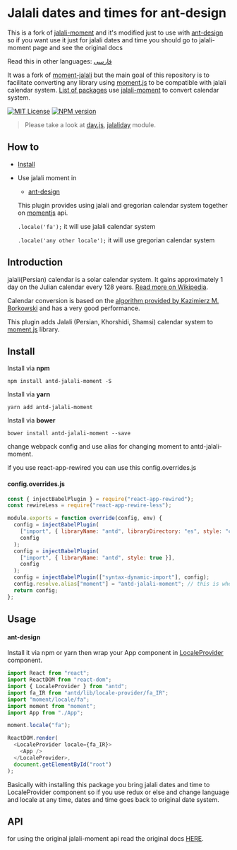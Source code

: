 # Jalali dates and times for ant-design

This is a fork of [jalali-moment](https://github.com/fingerpich/jalali-moment) and it's modified just to use with [ant-design](https://github.com/ant-design/ant-design) so if you want use it just for jalali dates and time you should go to jalali-moment page and see the original docs

Read this in other languages: [فارسی](./README.fa.md)

It was a fork of [moment-jalali](https://github.com/jalaali/moment-jalaali) but the main goal of this repository is to facilitate converting any library using [moment.js](https://momentjs.com/) to be compatible with jalali calendar system.
[List of packages](https://www.npmjs.com/browse/depended/jalali-moment) use [jalali-moment](https://github.com/fingerpich/jalali-moment) to convert calendar system.

[![MIT License][license-image]][license-url]
[![NPM version][npm-version-image]][npm-url]

> Please take a look at [day.js](https://github.com/iamkun/dayjs), [jalaliday](https://github.com/alibaba-aero/jalaliday) module.

## How to

- [Install](#install)
- Use jalali moment in

  - [ant-design](#ant-design)

  This plugin provides using jalali and gregorian calendar system together
  on [momentjs](https://momentjs.com/docs/) api.

  `.locale('fa');` it will use jalali calendar system

  `.locale('any other locale');` it will use gregorian calendar system

## Introduction

jalali(Persian) calendar is a solar calendar system. It gains approximately 1 day on the Julian calendar every 128 years. [Read more on Wikipedia](http://en.wikipedia.org/wiki/Jalali_calendar).

Calendar conversion is based on the [algorithm provided by Kazimierz M. Borkowski](http://www.astro.uni.torun.pl/~kb/Papers/EMP/PersianC-EMP.htm) and has a very good performance.

This plugin adds Jalali (Persian, Khorshidi, Shamsi) calendar system to [moment.js](http://momentjs.com) library.

## Install

Install via **npm**

```shell
npm install antd-jalali-moment -S
```

Install via **yarn**

```shell
yarn add antd-jalali-moment
```

Install via **bower**

```shell
bower install antd-jalali-moment --save
```

change webpack config and use alias for changing moment to antd-jalali-moment.

if you use react-app-rewired you can use this config.overrides.js

#### config.overrides.js

```js
const { injectBabelPlugin } = require("react-app-rewired");
const rewireLess = require("react-app-rewire-less");

module.exports = function override(config, env) {
  config = injectBabelPlugin(
    ["import", { libraryName: "antd", libraryDirectory: "es", style: "css" }],
    config
  );
  config = injectBabelPlugin(
    ["import", { libraryName: "antd", style: true }],
    config
  );
  config = injectBabelPlugin(["syntax-dynamic-import"], config);
  config.resolve.alias["moment"] = "antd-jalali-moment"; // this is where we use alias
  return config;
};
```

## Usage

#### ant-design

Install it via npm or yarn then wrap your App component in [LocaleProvider](https://ant.design/components/locale-provider/) component.

```js
import React from "react";
import ReactDOM from "react-dom";
import { LocaleProvider } from "antd";
import fa_IR from "antd/lib/locale-provider/fa_IR";
import "moment/locale/fa";
import moment from "moment";
import App from "./App";

moment.locale("fa");

ReactDOM.render(
  <LocaleProvider locale={fa_IR}>
    <App />
  </LocaleProvider>,
  document.getElementById("root")
);
```

Basically with installing this package you bring jalali dates and time to LocaleProvider component so if you use redux or else and change language and locale at any time, dates and time goes back to original date system.

## API

for using the original jalali-moment api read the original docs [HERE](https://github.com/fingerpich/jalali-moment).

[license-image]: http://img.shields.io/badge/license-MIT-blue.svg?style=flat
[license-url]: LICENSE
[npm-url]: https://npmjs.org/package/antd-jalali-moment
[npm-version-image]: http://img.shields.io/npm/v/antd-jalali-moment.svg?style=flat

